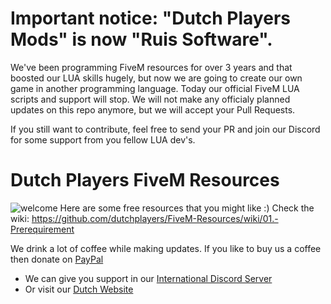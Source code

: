 # Important notice: "Dutch Players Mods" is now "Ruis Software".
We've been programming FiveM resources for over 3 years and that boosted our LUA skills hugely, but now we are going to create our own game in another programming language. 
Today our official FiveM LUA scripts and support will stop. We will not make any officialy planned updates on this repo anymore, but we will accept your Pull Requests. 

If you still want to contribute, feel free to send your PR and join our Discord for some support from you fellow LUA dev's.

# Dutch Players FiveM Resources
![welcome](https://www.gemeentenieuwstad.nl/wp-content/uploads/2020/10/welcome.png)
Here are some free resources that you might like :)
Check the wiki: https://github.com/dutchplayers/FiveM-Resources/wiki/01.-Prerequirement

We drink a lot of coffee while making updates. If you like to buy us a coffee then donate on [PayPal](https://www.paypal.com/paypalme/dutchplayers)
- We can give you support in our [International Discord Server](https://discord.gg/T7VptEaN64)
- Or visit our [Dutch Website](https://www.dutch-players.nl/)

